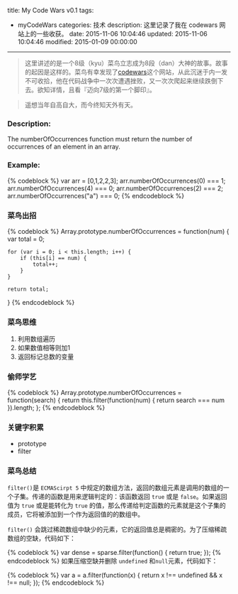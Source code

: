 title: My Code Wars v0.1
tags:
  - myCodeWars
categories: 技术
description: 这里记录了我在 codewars 网站上的一些收获。
date: 2015-11-06 10:04:46
updated: 2015-11-06 10:04:46
modified: 2015-01-09 00:00:00
---

> 这里讲述的是一个8级（kyu）菜鸟立志成为8段（dan）大神的故事。故事的起因是这样的。菜鸟有幸发现了[codewars](http://www.codewars.com/ "codewars")这个网站，从此沉迷于内一发不可收拾，他在代码战争中一次次遭遇挫败，又一次次爬起来继续跌倒下去。欲知详情，且看『迈向7级的第一个脚印』。

> 遥想当年自高自大，而今终知天外有天。

### Description:
The numberOfOccurrences function must return the number of occurrences of an element in an array.

<!--more-->

### Example:

{% codeblock %}
var arr = [0,1,2,2,3];
arr.numberOfOccurrences(0) === 1;
arr.numberOfOccurrences(4) === 0;
arr.numberOfOccurrences(2) === 2;
arr.numberOfOccurrences("a") === 0;
{% endcodeblock %}

### 菜鸟出招
{% codeblock %}
Array.prototype.numberOfOccurrences = function(num) {
    var total = 0;

    for (var i = 0; i < this.length; i++) {
        if (this[i] == num) {
            total++;
        }
    }

    return total;
}
{% endcodeblock %}

### 菜鸟思维
1. 利用数组遍历
2. 如果数值相等则加1
3. 返回标记总数的变量

### 偷师学艺
{% codeblock %}
Array.prototype.numberOfOccurrences = function(search) {
    return this.filter(function(num) {
        return search === num
    }).length;
};
{% endcodeblock %}

### 关键字积累
* prototype
* filter

### 菜鸟总结
`filter()`是 `ECMAScirpt 5` 中规定的数组方法，返回的数组元素是调用的数组的一个子集。传递的函数是用来逻辑判定的：该函数返回 `true` 或是 `false`。如果返回值为 `true` 或是能转化为 `true` 的值，那么传递给判定函数的元素就是这个子集的成员，它将被添加到一个作为返回值的的数组中。

`filter()` 会跳过稀疏数组中缺少的元素，它的返回值总是稠密的。为了压缩稀疏数组的空缺，代码如下：

{% codeblock %}
var dense = sparse.filter(function() {
    return true;
});
{% endcodeblock %}
如果压缩空缺并删除 `undefined` 和`null`元素，代码如下：

{% codeblock %}
var a = a.filter(function(x) {
    return x !== undefined && x !== null;
});
{% endcodeblock %}

